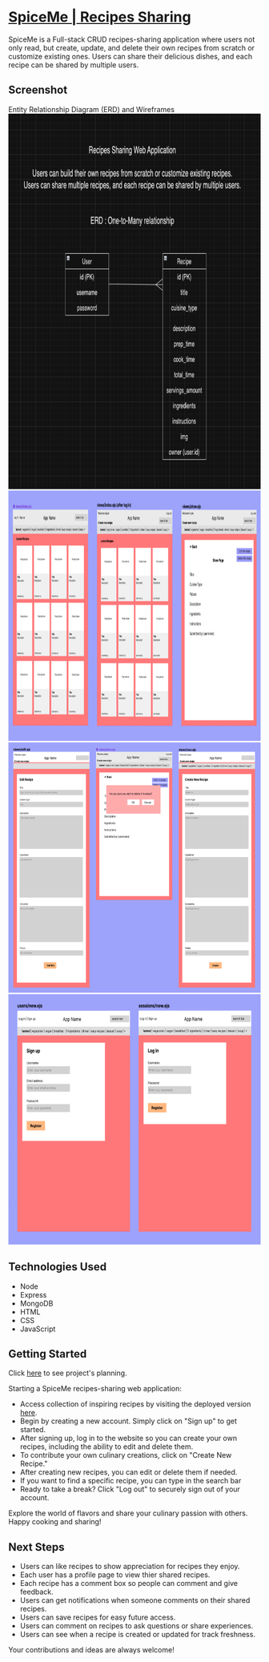 # [SpiceMe | Recipes Sharing](https://recipes-sharing-d52068d767ac.herokuapp.com/)
SpiceMe is a Full-stack CRUD recipes-sharing application where users not only read, but create, update, and delete their own recipes from scratch or customize existing ones. Users can share their delicious dishes, and each recipe can be shared by multiple users.

## Screenshot
Entity Relationship Diagram (ERD) and Wireframes
<img src="/assets/images/erd-recipes.png" alt="ERD-recipes-sharing" width="700" height="750">
<img src="/assets/images/wf-recipes1.png" alt="wireframe1-recipes-sharing" width="700" height="500">
<img src="/assets/images/wf-recipes2.png" alt="wireframe2-recipes-sharing" width="700" height="500">
<img src="/assets/images/wf-recipes3.png" alt="wireframe3-recipes-sharing" width="700" height="500">

## Technologies Used
- Node
- Express
- MongoDB
- HTML
- CSS
- JavaScript

## Getting Started
Click [here](https://trello.com/b/5XlYpeqJ/spiceme-recipes-sharing-app-apple) to see project's planning.

Starting a SpiceMe recipes-sharing web application:
- Access collection of inspiring recipes by visiting the deployed version [here](https://recipes-sharing-d52068d767ac.herokuapp.com/).
- Begin by creating a new account. Simply click on "Sign up" to get started.
- After signing up, log in to the website so you can create your own recipes, including the ability to edit and delete them.
- To contribute your own culinary creations, click on "Create New Recipe."
- After creating new recipes, you can edit or delete them if needed.
- If you want to find a specific recipe, you can type in the search bar
- Ready to take a break? Click "Log out" to securely sign out of your account.

Explore the world of flavors and share your culinary passion with others. Happy cooking and sharing!

## Next Steps
- Users can like recipes to show appreciation for recipes they enjoy.
- Each user has a profile page to view thier shared recipes.
- Each recipe has a comment box so people can comment and give feedback.
- Users can get notifications when someone comments on their shared recipes.
- Users can save recipes for easy future access.
- Users can comment on recipes to ask questions or share experiences.
- Users can see when a recipe is created or updated for track freshness.

Your contributions and ideas are always welcome!